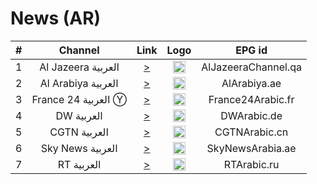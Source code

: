 <h1>News (AR)</h1>

| #   | Channel        | Link  | Logo | EPG id |
|:---:|:--------------:|:-----:|:----:|:------:|
| 1   | Al Jazeera العربية | [>](https://live-hls-web-aja.getaj.net/AJA/index.m3u8) | <img height="20" src="https://i.imgur.com/BB93NQP.png"/> | AlJazeeraChannel.qa |
| 2   | Al Arabiya العربية | [>](https://live.alarabiya.net/alarabiapublish/alarabiya.smil/playlist.m3u8) | <img height="20" src="https://upload.wikimedia.org/wikipedia/commons/thumb/e/e0/Al-Arabiya_new_logo.svg/640px-Al-Arabiya_new_logo.svg.png"/> | AlArabiya.ae |
| 3   | France 24 العربية Ⓨ | [>](https://www.youtube.com/c/FRANCE24Arabic/live) | <img height="20" src="https://i.imgur.com/61MSiq9.png"/> | France24Arabic.fr |
| 4   | DW العربية | [>](https://dwamdstream103.akamaized.net/hls/live/2015526/dwstream103/index.m3u8) | <img height="20" src="https://i.imgur.com/A1xzjOI.png"/> | DWArabic.de |
| 5   | CGTN العربية | [>](https://news.cgtn.com/resource/live/arabic/cgtn-a.m3u8) | <img height="20" src="https://i.imgur.com/fMsJYzl.png"/> | CGTNArabic.cn |
| 6   | Sky News العربية | [>](https://stream.skynewsarabia.com/hls/sna.m3u8) | <img height="20" src="https://upload.wikimedia.org/wikipedia/en/thumb/5/57/Sky_News_logo.svg/512px-Sky_News_logo.svg.png"/> | SkyNewsArabia.ae |
| 7   | RT العربية | [>](https://rt-arb.rttv.com/dvr/rtarab/playlist.m3u8) | <img height="20" src="https://upload.wikimedia.org/wikipedia/commons/thumb/a/a0/Russia-today-logo.svg/512px-Russia-today-logo.svg.png"/> | RTArabic.ru |
